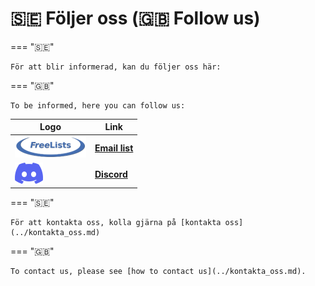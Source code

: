 # 🇸🇪 Följer oss (🇬🇧 Follow us)

=== "🇸🇪"

    För att blir informerad, kan du följer oss här:

=== "🇬🇧"

    To be informed, here you can follow us:

Logo                                           |Link
-----------------------------------------------|---------------------------------------------------------
![FreeLists logo](freelists_logo_114_x_34.png) | **[Email list](https://www.freelists.org/list/loerdagskurser)**
![Discord logo](discord_logo_45_x_34.png)      | **[Discord](https://discord.gg/xrPBqBBEqn)**

=== "🇸🇪"

    För att kontakta oss, kolla gjärna på [kontakta oss](../kontakta_oss.md)

=== "🇬🇧"

    To contact us, please see [how to contact us](../kontakta_oss.md).
